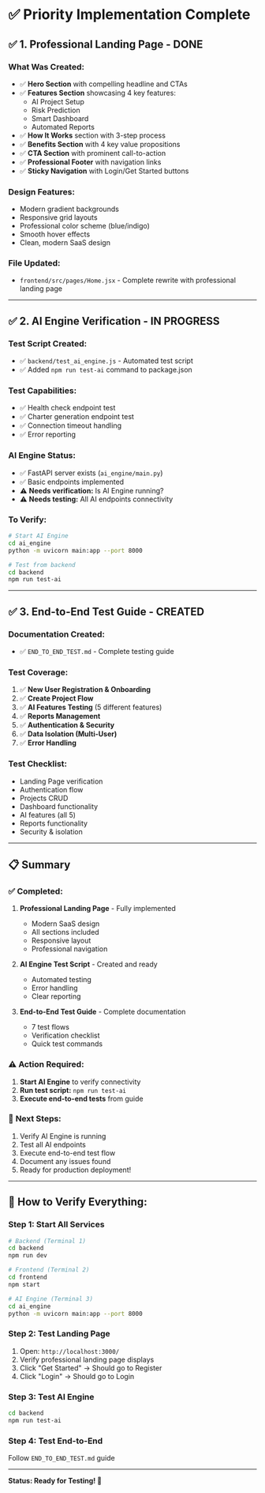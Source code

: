 # ✅ Priority Implementation Complete

## ✅ **1. Professional Landing Page - DONE**

### What Was Created:
- ✅ **Hero Section** with compelling headline and CTAs
- ✅ **Features Section** showcasing 4 key features:
  - AI Project Setup
  - Risk Prediction
  - Smart Dashboard
  - Automated Reports
- ✅ **How It Works** section with 3-step process
- ✅ **Benefits Section** with 4 key value propositions
- ✅ **CTA Section** with prominent call-to-action
- ✅ **Professional Footer** with navigation links
- ✅ **Sticky Navigation** with Login/Get Started buttons

### Design Features:
- Modern gradient backgrounds
- Responsive grid layouts
- Professional color scheme (blue/indigo)
- Smooth hover effects
- Clean, modern SaaS design

### File Updated:
- `frontend/src/pages/Home.jsx` - Complete rewrite with professional landing page

---

## ✅ **2. AI Engine Verification - IN PROGRESS**

### Test Script Created:
- ✅ `backend/test_ai_engine.js` - Automated test script
- ✅ Added `npm run test-ai` command to package.json

### Test Capabilities:
- ✅ Health check endpoint test
- ✅ Charter generation endpoint test
- ✅ Connection timeout handling
- ✅ Error reporting

### AI Engine Status:
- ✅ FastAPI server exists (`ai_engine/main.py`)
- ✅ Basic endpoints implemented
- ⚠️ **Needs verification:** Is AI Engine running?
- ⚠️ **Needs testing:** All AI endpoints connectivity

### To Verify:
```bash
# Start AI Engine
cd ai_engine
python -m uvicorn main:app --port 8000

# Test from backend
cd backend
npm run test-ai
```

---

## ✅ **3. End-to-End Test Guide - CREATED**

### Documentation Created:
- ✅ `END_TO_END_TEST.md` - Complete testing guide

### Test Coverage:
1. ✅ **New User Registration & Onboarding**
2. ✅ **Create Project Flow**
3. ✅ **AI Features Testing** (5 different features)
4. ✅ **Reports Management**
5. ✅ **Authentication & Security**
6. ✅ **Data Isolation (Multi-User)**
7. ✅ **Error Handling**

### Test Checklist:
- Landing Page verification
- Authentication flow
- Projects CRUD
- Dashboard functionality
- AI features (all 5)
- Reports functionality
- Security & isolation

---

## 📋 **Summary**

### ✅ **Completed:**
1. **Professional Landing Page** - Fully implemented
   - Modern SaaS design
   - All sections included
   - Responsive layout
   - Professional navigation

2. **AI Engine Test Script** - Created and ready
   - Automated testing
   - Error handling
   - Clear reporting

3. **End-to-End Test Guide** - Complete documentation
   - 7 test flows
   - Verification checklist
   - Quick test commands

### ⚠️ **Action Required:**
1. **Start AI Engine** to verify connectivity
2. **Run test script:** `npm run test-ai`
3. **Execute end-to-end tests** from guide

### 🎯 **Next Steps:**
1. Verify AI Engine is running
2. Test all AI endpoints
3. Execute end-to-end test flow
4. Document any issues found
5. Ready for production deployment!

---

## 🚀 **How to Verify Everything:**

### Step 1: Start All Services
```bash
# Backend (Terminal 1)
cd backend
npm run dev

# Frontend (Terminal 2)
cd frontend
npm start

# AI Engine (Terminal 3)
cd ai_engine
python -m uvicorn main:app --port 8000
```

### Step 2: Test Landing Page
1. Open: `http://localhost:3000/`
2. Verify professional landing page displays
3. Click "Get Started" → Should go to Register
4. Click "Login" → Should go to Login

### Step 3: Test AI Engine
```bash
cd backend
npm run test-ai
```

### Step 4: Test End-to-End
Follow `END_TO_END_TEST.md` guide

---

**Status: Ready for Testing! 🎉**

